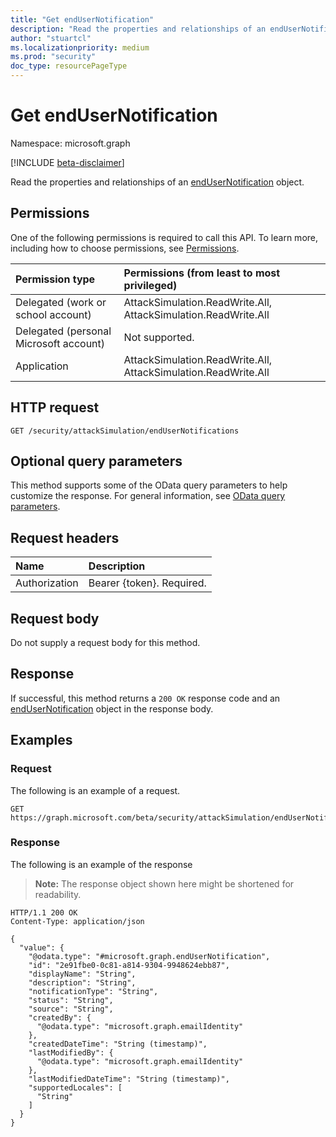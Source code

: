 ```yaml
---
title: "Get endUserNotification"
description: "Read the properties and relationships of an endUserNotification object."
author: "stuartcl"
ms.localizationpriority: medium
ms.prod: "security"
doc_type: resourcePageType
---
```


# Get endUserNotification
Namespace: microsoft.graph

[!INCLUDE [beta-disclaimer](../../includes/beta-disclaimer.md)]

Read the properties and relationships of an [endUserNotification](../resources/endusernotification.md) object.

## Permissions
One of the following permissions is required to call this API. To learn more, including how to choose permissions, see [Permissions](/graph/permissions-reference).

| Permission type                        | Permissions (from least to most privileged)                                 |
|:---------------------------------------|:----------------------------------------------------------------------------|
| Delegated (work or school account)     | AttackSimulation.ReadWrite.All, AttackSimulation.ReadWrite.All              |
| Delegated (personal Microsoft account) | Not supported.                                                              |
| Application                            | AttackSimulation.ReadWrite.All, AttackSimulation.ReadWrite.All              |

## HTTP request

<!-- {
  "blockType": "ignored"
}
-->
``` http
GET /security/attackSimulation/endUserNotifications
```

## Optional query parameters
This method supports some of the OData query parameters to help customize the response. For general information, see [OData query parameters](/graph/query-parameters).

## Request headers
|Name|Description|
|:---|:---|
|Authorization|Bearer {token}. Required.|

## Request body
Do not supply a request body for this method.

## Response

If successful, this method returns a `200 OK` response code and an [endUserNotification](../resources/endusernotification.md) object in the response body.

## Examples

### Request
The following is an example of a request.
<!-- {
  "blockType": "request",
  "name": "get_endusernotification"
}
-->
``` http
GET https://graph.microsoft.com/beta/security/attackSimulation/endUserNotifications
```


### Response
The following is an example of the response
>**Note:** The response object shown here might be shortened for readability.
<!-- {
  "blockType": "response",
  "truncated": true,
  "@odata.type": "microsoft.graph.endUserNotification"
}
-->
``` http
HTTP/1.1 200 OK
Content-Type: application/json

{
  "value": {
    "@odata.type": "#microsoft.graph.endUserNotification",
    "id": "2e91fbe0-0c81-a814-9304-9948624ebb87",
    "displayName": "String",
    "description": "String",
    "notificationType": "String",
    "status": "String",
    "source": "String",
    "createdBy": {
      "@odata.type": "microsoft.graph.emailIdentity"
    },
    "createdDateTime": "String (timestamp)",
    "lastModifiedBy": {
      "@odata.type": "microsoft.graph.emailIdentity"
    },
    "lastModifiedDateTime": "String (timestamp)",
    "supportedLocales": [
      "String"
    ]
  }
}
```

